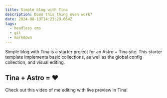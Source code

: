 ```yaml
---
title: Simple blog with Tina
description: Does this thing even work?
date: 2024-08-13T14:23:29.064Z
tags:
  - headless cms
  - git
  - markdown
---
```


Simple blog with Tina is a starter project for an Astro + Tina site. This starter template implements basic collections, as well as the global config collection, and visual editing.

## Tina + Astro = ❤️

Check out this video of me editing with live preview in Tina!
